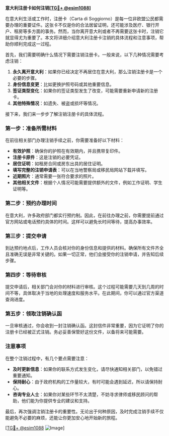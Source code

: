 **意大利注册卡如何注销[[TG💪+ @esim1088](https://t.me/s/esim1088)]**

在意大利生活或工作时，注册卡（Carta di Soggiorno）是每一位非欧盟公民都需要办理的重要证件。这张卡不仅是你的合法居留证明，还可能涉及医疗、银行开户、租房等多方面的事务。然而，当你离开意大利或者不再需要这张卡时，注销它就显得尤为重要了。本文将详细介绍意大利注册卡注销的具体流程和注意事项，帮助你顺利完成这一过程。

首先，我们需要明确什么情况下需要注销注册卡。一般来说，以下几种情况需要考虑注销：

1. **永久离开意大利**：如果你已经决定不再居住在意大利，那么注销注册卡是一个必要的步骤。
2. **身份信息变更**：比如更换护照号码或其他重要信息。
3. **签证类型变化**：如果你的签证类型发生了改变，可能需要重新申请新的注册卡。
4. **其他特殊情况**：如遗失、被盗或损坏等情况。

接下来，我们来一步步了解注销注册卡的具体流程。

### 第一步：准备所需材料

在前往相关部门办理注销手续之前，你需要准备好以下材料：

- **有效护照**：确保你的护照在有效期内，并且携带复印件。
- **注册卡原件**：这是注销的必要凭证。
- **居住证明**：如租房合同或房东出具的居住证明。
- **填写完整的注销申请表**：可以在当地警察局或移民局网站下载并填写。
- **近期照片**：通常需要一张符合要求的照片。
- **其他相关文件**：根据个人情况可能需要提供额外的文件，例如工作证明、学生证明等。

### 第二步：预约办理时间

在意大利，许多政府部门都实行预约制。因此，在前往办理之前，你需要提前通过官方网站或电话预约具体的时间。这样可以避免长时间等待，提高办事效率。

### 第三步：提交申请

到达预约地点后，工作人员会核对你的身份信息和提供的材料。确保所有文件齐全且准确无误是非常关键的。如果一切正常，他们会接受你的注销申请，并告知后续步骤。

### 第四步：等待审核

提交申请后，相关部门会对你的材料进行审核。这个过程可能需要几天到几周的时间不等，具体取决于当地的处理速度和服务水平。在此期间，你可以通过官方渠道查询进度。

### 第五步：领取注销确认函

一旦审核通过，你会收到一封注销确认函。这封信件非常重要，因为它证明了你的注册卡已经被正式注销。务必妥善保管好这份文件，以备将来可能需要。

### 注意事项

在整个注销过程中，有几个要点需要注意：

- **及时更新信息**：如果你的联系方式发生变化，请尽快通知相关部门，以免错过重要通知。
- **保持耐心**：由于政府机构的工作量较大，有时可能会遇到延迟，所以请保持耐心。
- **咨询专业人士**：如果你对某些环节不太清楚，不妨寻求律师或移民顾问的帮助，他们能为你提供专业的建议和支持。

最后，再次强调注销注册卡的重要性。无论出于何种原因，及时完成注销手续不仅能避免不必要的麻烦，还能让你更加安心地开始新的旅程。

[[TG💪+ @esim1088](https://t.me/s/esim1088) ![Image](https://i.postimg.cc/4NQfJmqS/Snipaste-2025-05-13-00-14-12.png)]
